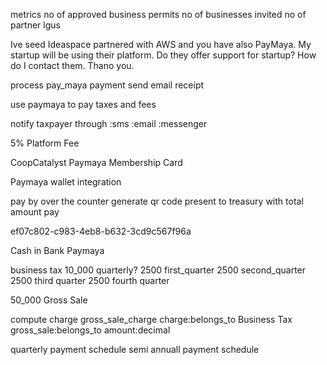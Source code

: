 metrics
no of approved business permits
no of businesses invited
no of partner lgus


Ive seed Ideaspace partnered with AWS and you have also PayMaya. My startup will be using their platform. Do they offer support for startup? How do I contact them. Thano you.


process pay_maya payment
send email receipt


use paymaya to pay taxes and fees

notify taxpayer through
  :sms
  :email
  :messenger

  5% Platform Fee

  CoopCatalyst
  Paymaya Membership Card

  Paymaya wallet integration


pay by over the counter
  generate qr code
  present to treasury with total amount
  pay

  ef07c802-c983-4eb8-b632-3cd9c567f96a

  Cash in Bank Paymaya



  business tax
  10_000
  quarterly?
  2500 first_quarter
  2500 second_quarter
  2500 third quarter
  2500 fourth quarter

  50_000 Gross Sale

compute charge
gross_sale_charge
charge:belongs_to Business Tax
gross_sale:belongs_to
amount:decimal

quarterly payment schedule
semi annuall payment schedule

